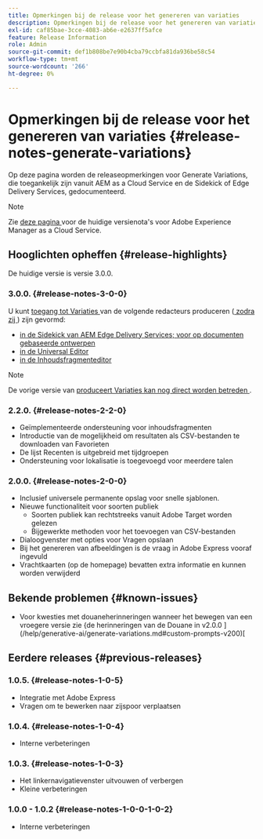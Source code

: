 ```yaml
---
title: Opmerkingen bij de release voor het genereren van variaties
description: Opmerkingen bij de release voor het genereren van variaties, toegankelijk vanuit AEM as a Cloud Service en de Sidekick of Edge Delivery Services
exl-id: caf85bae-3cce-4083-ab6e-e2637ff5afce
feature: Release Information
role: Admin
source-git-commit: def1b808be7e90b4cba79ccbfa81da936be58c54
workflow-type: tm+mt
source-wordcount: '266'
ht-degree: 0%

---
```


# Opmerkingen bij de release voor het genereren van variaties {#release-notes-generate-variations}

Op deze pagina worden de releaseopmerkingen voor Generate Variations, die toegankelijk zijn vanuit AEM as a Cloud Service en de Sidekick of Edge Delivery Services, gedocumenteerd.

>[!NOTE]
>
>Zie [ deze pagina ](/help/release-notes/release-notes-cloud/release-notes-current.md) voor de huidige versienota&#39;s voor Adobe Experience Manager as a Cloud Service.

## Hooglichten opheffen {#release-highlights}

De huidige versie is versie 3.0.0.

### 3.0.0. {#release-notes-3-0-0}

U kunt [ toegang tot Variaties ](/help/generative-ai/generate-variations-integrated-editor.md#access-generate-variations) van de volgende redacteurs produceren ([ zodra zij ](#access-generate-variations)) zijn gevormd:

* [in de Sidekick van AEM Edge Delivery Services; voor op documenten gebaseerde ontwerpen](/help/generative-ai/generate-variations-integrated-editor.md#access-aem-sidekick)
* [in de Universal Editor](/help/generative-ai/generate-variations-integrated-editor.md#access-aem-universal-editor)
* [in de Inhoudsfragmenteditor](/help/generative-ai/generate-variations-integrated-editor.md#access-aem-content-fragment-editor)

>[!NOTE]
>
>De vorige versie van [ produceert Variaties kan nog direct worden betreden ](/help/generative-ai/generate-variations.md).

### 2.2.0. {#release-notes-2-2-0}

* Geïmplementeerde ondersteuning voor inhoudsfragmenten
* Introductie van de mogelijkheid om resultaten als CSV-bestanden te downloaden van Favorieten
* De lijst Recenten is uitgebreid met tijdgroepen
* Ondersteuning voor lokalisatie is toegevoegd voor meerdere talen

### 2.0.0. {#release-notes-2-0-0}

* Inclusief universele permanente opslag voor snelle sjablonen.
* Nieuwe functionaliteit voor soorten publiek
   * Soorten publiek kan rechtstreeks vanuit Adobe Target worden gelezen
   * Bijgewerkte methoden voor het toevoegen van CSV-bestanden
* Dialoogvenster met opties voor Vragen opslaan
* Bij het genereren van afbeeldingen is de vraag in Adobe Express vooraf ingevuld
* Vrachtkaarten (op de homepage) bevatten extra informatie en kunnen worden verwijderd

## Bekende problemen {#known-issues}

* Voor kwesties met douaneherinneringen wanneer het bewegen van een vroegere versie zie {de herinneringen van de Douane in v2.0.0 ](/help/generative-ai/generate-variations.md#custom-prompts-v200)[

## Eerdere releases {#previous-releases}

### 1.0.5. {#release-notes-1-0-5}

* Integratie met Adobe Express
* Vragen om te bewerken naar zijspoor verplaatsen

### 1.0.4. {#release-notes-1-0-4}

* Interne verbeteringen

### 1.0.3. {#release-notes-1-0-3}

* Het linkernavigatievenster uitvouwen of verbergen
* Kleine verbeteringen

### 1.0.0 - 1.0.2 {#release-notes-1-0-0-1-0-2}

* Interne verbeteringen

